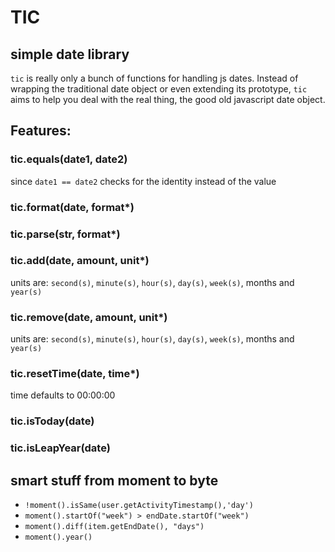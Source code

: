 # TIC
## simple date library

`tic` is really only a bunch of functions for handling js dates. Instead of wrapping the traditional date object or even extending its prototype, `tic` aims to help you deal with the real thing, the good old javascript date object.

## Features:

### tic.equals(date1, date2)
since `date1 == date2` checks for the identity instead of the value

### tic.format(date, format*)

### tic.parse(str, format*)

### tic.add(date, amount, unit*)
units are: `second(s)`, `minute(s)`, `hour(s)`, `day(s)`, `week(s)`, months and `year(s)`

### tic.remove(date, amount, unit*)
units are: `second(s)`, `minute(s)`, `hour(s)`, `day(s)`, `week(s)`, months and `year(s)`

### tic.resetTime(date, time*)
time defaults to 00:00:00

### tic.isToday(date)

### tic.isLeapYear(date)

## smart stuff from moment to byte

* `!moment().isSame(user.getActivityTimestamp(),'day')`
* `moment().startOf("week") > endDate.startOf("week")`
* `moment().diff(item.getEndDate(), "days") `
* `moment().year()`

